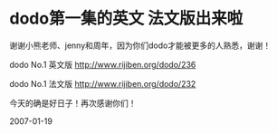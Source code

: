 # dodo第一集的英文 法文版出来啦

谢谢小熊老师、jenny和周年，因为你们dodo才能被更多的人熟悉，谢谢！

dodo No.1 英文版
http://www.rijiben.org/dodo/236
 
dodo No.1 法文版
http://www.rijiben.org/dodo/232

今天的确是好日子！再次感谢你们！

2007-01-19
